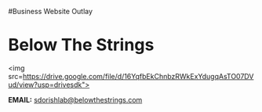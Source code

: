 

#Business Website Outlay

**<big><h1>Below The Strings</h1></big>**

<img src=https://drive.google.com/file/d/16YqfbEkChnbzRWkExYdugqAsTO07DVud/view?usp=drivesdk"> </img>

**EMAIL:** <sdorishlab@belowthestrings.com>



